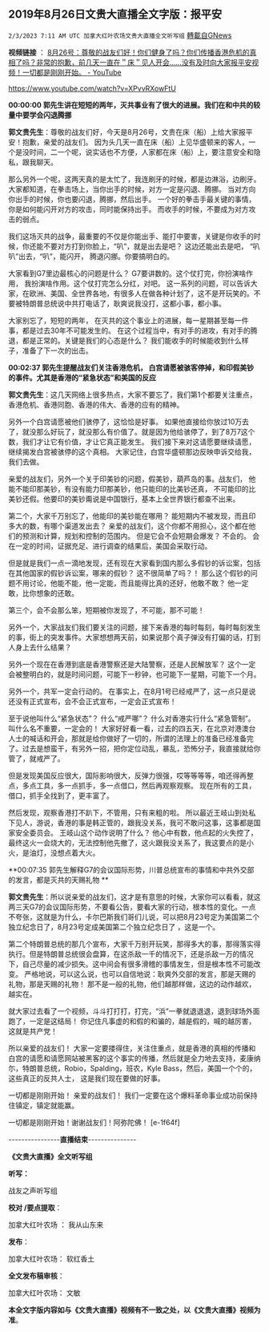 ## 2019年8月26日文贵大直播全文字版：报平安
`2/3/2023 7:11 AM UTC 加拿大红叶农场文贵大直播全文听写组` [轉載自GNews](https://gnews.org/articles/884242)

**视频链接** ：   [8月26号：尊敬的战友们好！你们健身了吗？你们传播香港危机的真相了吗？非常的抱歉，前几天一直在＂床＂见人开会……没有及时向大家报平安视频！一切都是刚刚开始。 - YouTube](https://www.youtube.com/watch?v=XPvvRXowFtU)

https://www.youtube.com/watch?v=XPvvRXowFtU


**00:00:00 郭先生讲在短短的两年，灭共事业有了很大的进展。我们在和中共的较量中要学会闪退腾挪**

**郭文贵先生**：尊敬的战友们好，今天是8月26号，文贵在床（船）上给大家报平安！抱歉，亲爱的战友们。 因为头几天一直在床（船）上见华盛顿来的客人，一个是没时间，二一个呢，说实话也不方便，人家都在床（船）上，要注意安全和隐私，跟我聊天。 

那么另外一个呢，这两天真的是太忙了，我连刷牙的时候，都是边淋浴，边刷牙。 大家都知道，在拳击场上，当你出手的时候，对方一定是闪退、腾挪。 当对方向你出手的时候，你也要闪退，腾挪，然后出手。 一个好的拳击手最关键的事情，你是如何能闪开对方的攻击，同时能保持出手。 而收手的时候，不要成为对方攻击的弱点。

 我们这场灭共的战争，最重要的不仅是你能出手、能打中要害，关键是你收手的时候，你还能不要对方打到你脸上，“叭”，就是出去是吧？ 这边还能出去是吧， “叭叭”出去，“叭”，能闪开， 腾退闪挪。你要搞明白的。

大家看到G7里边最核心的问题是什么？ G7要讲数的。这个仗打完，你扮演啥作用， 我扮演啥作用。这个仗打完怎么分红，对吧。 这一系列的问题，可以告诉大家，在欧洲、美国、全世界各地，有很多人在做各种计划了，这不是开玩笑的。不要被特朗普总统说中共打电话了，耿爽说我没打，这都小事，都小事。 

大家别忘了，短短的两年， 在灭共的这个事业上的进展，每一星期甚至每一件事，都是过去30年不可能发生的。 在这个过程当中，有对手的进攻，有对手的腾退，都是正常的。关键是我们的心态是什么？ 我们能收手的时候能收到什么样子，准备了下一次的出击。 


**00:02:37 郭先生提醒战友们关注香港危机， 白宫请愿被骇客停掉，和印假美钞的事件。尤其是香港的“紧急状态”和美国的反应**


**郭文贵先生**：这几天网络上很多热点，大家不要忘了，我们第1个都要关注重点，香港危机、香港同胞、香港的伟大、香港的应有的精神。 

另外一个白宫请愿被他们骇停了，这恰恰是好事。 如果他直接给你放过10万去了，就没那么好玩了，就没那么有价值了。就是因为他给骇停了，到了8万7这个数，我们才让它有价值，才让它真正能发生。 我们接下来对这请愿要继续请愿，继续揭发白宫被骇停的这个真相。 大家记住，白宫华盛顿那边反映申诉交给我，我们去做。 

亲爱的战友们，另外一个关于印美钞的问题，假美钞，葫芦岛的事。战友们， 他能不能印那美钞，有没有能力印那美钞，他只能印的比美钞还真， 不可能印的比美钞还假。他要印的美钞甭说是中国银行，基本上全世界银行都查不出来。

第二个，大家千万别忘了，他能印的美钞能在哪用？ 能短期内不被发现，而且印多大的数，有哪个渠道发出去？ 亲爱的战友们，这个你都不用担心，这个都在他们的预测和计算，规划和控制的范围内。 但是它会不会短期会爆发？ 不会的。 会在一定的时间，证据充足、进行调查的结果后，美国会采取行动。 

但是就是我们一点一滴地发现，还有现在大家看到国内那么多假钞的诉讼案，包括在其他国家的假钞诉讼案，哪来的假钞？ 这不很简单了吗？！ 那么这个假钞的问题不用讨论，他能不能，他一定能，而且能得比真的还好，他敢不敢？ 他一定敢，比你想象的还敢。

第三个，会不会那么笨，短期被你发现了，不可能，那不可能！

另外一个，大家战友们我们要关注的问题，接下来香港的每时每刻，每时每刻发生的事，街上的突发事件。大家想想两天前，如果说那个真子弹没有打偏的话，打到人身上去什么结果？

另外一个现在在香港到底是香港警察还是大陆警察，还是人民解放军？ 这个一定会被整明白的，就是时间问题，可能下一秒钟，也可能下一星期，可能下一个月。

另外一个，共军一定会行动的。 在事实上，在8月1号已经戒严了，这一点只是说还没有正式宣布，会不会正式宣布，一定会正式宣布！ 

至于说他叫什么“紧急状态”？ 什么“戒严哪”？ 什么对香港实行什么“紧急管制”。 叫什么名不重要，一定会的！ 大家好好看一看，过去的四五天，在北京对港澳台人士的喊话和开会，那就是给你做好了一切的，所谓的法理上的准备已经准备完了。过去是想蛮干，有另外一招，把你定位动乱，暴乱，恐怖分子，我直接就给你管了，就戒严了。 

但是发现美国反应很大，国际影响很大，反弹力很强，哎等等等等，咱还得再整点，多点工具，多一点抓手，多一点借口，然后再观察观察。 现在所有的工具，借口，抓手全找到了，更丰富了。

然后发现，观察香港打不趴下，不管用，只有来粗的啦。 所以最近王岐山到处私下见人，游说，香港的事是韩正管的，跟我没关系，我可不敢问这事，这事都是国家安全委员会。 王岐山这个动作说明了什么？ 他心中有数，他点起的火失控了，最终这火一会烧大的，无法控制他先撤了，这火跟我没关系了，我这要点的是小火，是油灯，没想点着大火。


**00:07:35 郭先生解释G7的会议国际形势，川普总统宣布的事情和中共外交部的发言，都是灭共的天赐礼物
**

**郭文贵先生**：所以说亲爱的战友们，这才是有意思的时候，大家你可以看看，就这两三天G7的会议国际形势，不要看公告，要看大家的行动，根本性的变化。一点不夸张，这就是为什么，卡尔巴斯我们哥们儿说，可以把8月23号定为美国第二个独立纪念日了，8月23号定成美国第二个独立纪念日了 ，这是一个。 

第二个特朗普总统的那几个宣布，大家千万别开玩笑，那得多大的事，那得落实得执行。但是特朗普总统很会盘算，在这杀敌一千的情况下，还是杀敌一万的情况下，自己尽量的减少损失。这中间会有很多滑稽的事情发生，但是根本性不可能改变。 严格地说，可以这么说，也可以自信地说：耿爽外交部的发言，那是天赐的礼物，那是天赐的礼物！ 那不是一般的礼物，他们越那样做，这边的动作越欢，越实在。

就大家过去看了一个视频，斗斗打打打，打完，“浜”一拳就退退退，退到球场外面跑了，一定是这结局！ 你记住凡事虚的和假的和骗的，越是假的，喊的越厉害，这就是共产党！

所以亲爱的战友们！ 大家一定要搂得住，关注住重点，就是香港的真相的传播和白宫的请愿和请愿网站被黑客的这个事实的传播，然后就是全力地去支持，麦康纳尓，特朗普总统，Robio，Spalding，班农，Kyle Bass，然后，美国一个个的，这些真正的反共人士， 这是我们现在要做的好事。 

一切都是刚刚开始！ 亲爱的战友们！ 我们一定要在这个爆料革命事业成功前保持住镇定，镇定就能赢。

一切都是刚刚开始！谢谢战友们！阿弥陀佛！ [e-1f64f]



----------------**直播结束**--------------- 


**《文贵大直播》全文听写组** 


**听写：**  
  
战友之声听写组  


**校对 /要点提取**：


加拿大红叶农场 ： 我从山东来

 **发布**：  
    


加拿大红叶农场： 软红香土  
    

**全文发布稿审核**： 


加拿大红叶农场： 文敏 


**本全文字版内容如与《文贵大直播》视频有不一致之处，以《文贵大直播》视频为准**。 
    





